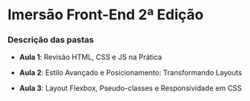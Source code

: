 # Imersão Front-End 2ª Edição

### Descrição das pastas

- **Aula 1**: Revisão HTML, CSS e JS na Prática

- **Aula 2**: Estilo Avançado e Posicionamento: Transformando Layouts

- **Aula 3**: Layout Flexbox, Pseudo-classes e Responsividade em CSS
